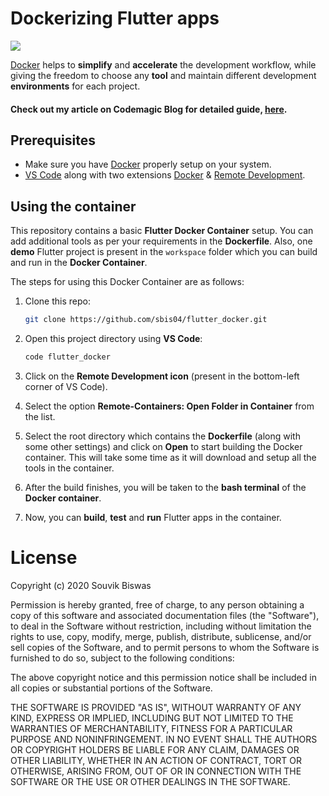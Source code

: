 # Dockerizing Flutter apps

![](https://drive.google.com/uc?export=view&id=1vmcLBfQnfEiNJ8J9s2KGuOP1gEtC9Y-k)

[Docker](https://www.docker.com/) helps to **simplify** and **accelerate** the development workflow, while giving the freedom to choose any **tool** and maintain different development **environments** for each project.

#### Check out my article on **Codemagic Blog** for detailed guide, [here](https://blog.codemagic.io/how-to-dockerize-flutter-apps/).

## Prerequisites

* Make sure you have [Docker](https://docs.docker.com/engine/install/) properly setup on your system.
* [VS Code](https://code.visualstudio.com/) along with two extensions [Docker](https://marketplace.visualstudio.com/items?itemName=ms-azuretools.vscode-docker) & [Remote Development](https://marketplace.visualstudio.com/items?itemName=ms-vscode-remote.vscode-remote-extensionpack).

## Using the container

This repository contains a basic **Flutter Docker Container** setup. You can add additional tools as per your requirements in the **Dockerfile**. Also, one **demo** Flutter project is present in the `workspace` folder which you can build and run in the **Docker Container**.

The steps for using this Docker Container are as follows:

1. Clone this repo:
   ```bash
   git clone https://github.com/sbis04/flutter_docker.git
   ```

2. Open this project directory using **VS Code**:
   ```bash
   code flutter_docker
   ```

3. Click on the **Remote Development icon** (present in the bottom-left corner of VS Code).

4. Select the option **Remote-Containers: Open Folder in Container** from the list.

5. Select the root directory which contains the **Dockerfile** (along with some other settings) and click on **Open** to start building the Docker container. This will take some time as it will download and setup all the tools in the container.

6. After the build finishes, you will be taken to the **bash terminal** of the **Docker container**.

7. Now, you can **build**, **test** and **run** Flutter apps in the container.

# License

Copyright (c) 2020 Souvik Biswas

Permission is hereby granted, free of charge, to any person obtaining a copy
of this software and associated documentation files (the "Software"), to deal
in the Software without restriction, including without limitation the rights
to use, copy, modify, merge, publish, distribute, sublicense, and/or sell
copies of the Software, and to permit persons to whom the Software is
furnished to do so, subject to the following conditions:

The above copyright notice and this permission notice shall be included in all
copies or substantial portions of the Software.

THE SOFTWARE IS PROVIDED "AS IS", WITHOUT WARRANTY OF ANY KIND, EXPRESS OR
IMPLIED, INCLUDING BUT NOT LIMITED TO THE WARRANTIES OF MERCHANTABILITY,
FITNESS FOR A PARTICULAR PURPOSE AND NONINFRINGEMENT. IN NO EVENT SHALL THE
AUTHORS OR COPYRIGHT HOLDERS BE LIABLE FOR ANY CLAIM, DAMAGES OR OTHER
LIABILITY, WHETHER IN AN ACTION OF CONTRACT, TORT OR OTHERWISE, ARISING FROM,
OUT OF OR IN CONNECTION WITH THE SOFTWARE OR THE USE OR OTHER DEALINGS IN THE
SOFTWARE.